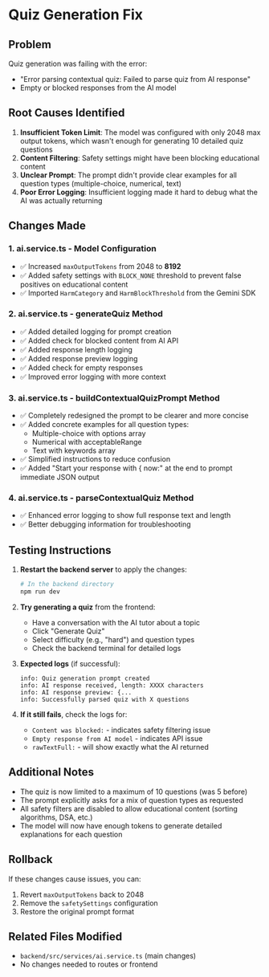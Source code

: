# Quiz Generation Fix

## Problem
Quiz generation was failing with the error:
- "Error parsing contextual quiz: Failed to parse quiz from AI response"
- Empty or blocked responses from the AI model

## Root Causes Identified

1. **Insufficient Token Limit**: The model was configured with only 2048 max output tokens, which wasn't enough for generating 10 detailed quiz questions
2. **Content Filtering**: Safety settings might have been blocking educational content
3. **Unclear Prompt**: The prompt didn't provide clear examples for all question types (multiple-choice, numerical, text)
4. **Poor Error Logging**: Insufficient logging made it hard to debug what the AI was actually returning

## Changes Made

### 1. ai.service.ts - Model Configuration
- ✅ Increased `maxOutputTokens` from 2048 to **8192**
- ✅ Added safety settings with `BLOCK_NONE` threshold to prevent false positives on educational content
- ✅ Imported `HarmCategory` and `HarmBlockThreshold` from the Gemini SDK

### 2. ai.service.ts - generateQuiz Method
- ✅ Added detailed logging for prompt creation
- ✅ Added check for blocked content from AI API
- ✅ Added response length logging
- ✅ Added response preview logging
- ✅ Added check for empty responses
- ✅ Improved error logging with more context

### 3. ai.service.ts - buildContextualQuizPrompt Method
- ✅ Completely redesigned the prompt to be clearer and more concise
- ✅ Added concrete examples for all question types:
  - Multiple-choice with options array
  - Numerical with acceptableRange
  - Text with keywords array
- ✅ Simplified instructions to reduce confusion
- ✅ Added "Start your response with { now:" at the end to prompt immediate JSON output

### 4. ai.service.ts - parseContextualQuiz Method
- ✅ Enhanced error logging to show full response text and length
- ✅ Better debugging information for troubleshooting

## Testing Instructions

1. **Restart the backend server** to apply the changes:
   ```powershell
   # In the backend directory
   npm run dev
   ```

2. **Try generating a quiz** from the frontend:
   - Have a conversation with the AI tutor about a topic
   - Click "Generate Quiz" 
   - Select difficulty (e.g., "hard") and question types
   - Check the backend terminal for detailed logs

3. **Expected logs** (if successful):
   ```
   info: Quiz generation prompt created
   info: AI response received, length: XXXX characters
   info: AI response preview: {...
   info: Successfully parsed quiz with X questions
   ```

4. **If it still fails**, check the logs for:
   - `Content was blocked:` - indicates safety filtering issue
   - `Empty response from AI model` - indicates API issue
   - `rawTextFull:` - will show exactly what the AI returned

## Additional Notes

- The quiz is now limited to a maximum of 10 questions (was 5 before)
- The prompt explicitly asks for a mix of question types as requested
- All safety filters are disabled to allow educational content (sorting algorithms, DSA, etc.)
- The model will now have enough tokens to generate detailed explanations for each question

## Rollback

If these changes cause issues, you can:
1. Revert `maxOutputTokens` back to 2048
2. Remove the `safetySettings` configuration
3. Restore the original prompt format

## Related Files Modified
- `backend/src/services/ai.service.ts` (main changes)
- No changes needed to routes or frontend
